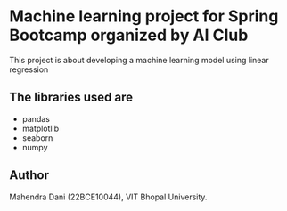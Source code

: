 # Machine learning project for Spring Bootcamp organized by AI Club

 This project is about developing a machine learning model using linear regression

## The libraries used are
- pandas
- matplotlib
- seaborn
- numpy
  
## Author
Mahendra Dani (22BCE10044), VIT Bhopal University.
 